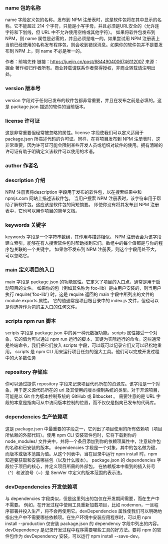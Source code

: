 ### name 包的名称
name 字段定义包的名称。发布到 NPM 注册表时，这是软件包将在其中显示的名称。它不能超过 214 个字符，只能是小写字母，并且必须是URL安全的（允许连字符和下划线，但 URL 中不允许使用空格或其他字符）。
如果将软件包发布到 NPM，则 name 属性是必需的，并且必须是唯一的。如果尝试用 NPM 注册表上当前已经使用的名称发布程序包，则会收到错误消息。如果你的软件包并不是要发布到 NPM 上，则 name 不必是唯一的。

作者：前端先锋
链接：https://juejin.cn/post/6844904006746112007
来源：掘金
著作权归作者所有。商业转载请联系作者获得授权，非商业转载请注明出处。
### version 版本号
version 字段对于任何已发布的软件包都非常重要，并且在发布之前是必填的。这是 package.json 描述的软件的当前版本。
### license 许可证
这是非常重要但经常被忽略的属性。license 字段使我们可以定义适用于 package.json 所描述代码的许可证。同样，在将项目发布到 NPM 注册表时，这非常重要，因为许可证可能会限制某些开发人员或组织对软件的使用。拥有清晰的许可证有助于明确定义该软件可以使用的术语。
### author 作者名
### description 介绍
NPM 注册表将description 字段用于发布的软件包，以在搜索结果中和 npmjs.com 网站上描述该软件包。
当用户搜索 NPM 注册表时，该字符串用于帮助了解软件包。这应该是软件包的简短摘要。
即使你没有将其发布到 NPM 注册表中，它也可以用作项目的简单文档。
### keywords 关键字
keywords 字段是一个字符串数组，其作用与描述相似。 NPM 注册表会为该字段建立索引，能够在有人搜索软件包时帮助找到它们。数组中的每个值都是与你的程序包关联的一个关键字。
如果你不发布到 NPM 注册表，则这个字段用处不大，可以忽略它。
### main 定义项目的入口
main 字段是 package.json 的功能属性。它定义了项目的入口点，通常是用于启动项目的文件。
如果你的包（例如其名称为 foo-lib）是由用户安装的，则当用户执行 require('foo-lib') 时，这是  require 返回的 main 字段中所列出的文件的 module.exports 属性。
它的值通常是项目根目录中的 index.js 文件，但也可以是你选择作为包的主入口的任何文件。
### scripts npm run 脚本
scripts 字段是 package.json 中的另一种元数据功能。scripts 属性接受一个对象，它的值为可以通过 npm run 运行的脚本，其键为实际运行的命令。这些通常是终端命令，我们把它们放入 scripts 字段，可以既可以记录它们又可以轻松地重用。
scripts 是 npm CLI 用来运行项目任务的强大工具。他们可以完成开发过程中的大多数任务
### repository 存储库
你可以通过提供 repository 字段来记录项目代码所在的资源库。该字段是一个对象，用于定义源代码所在的 url 及其使用的版本控制系统的类型。对于开源项目，可能是以 Git 作为版本控制系统的 GitHub 或 Bitbucket 。
需要注意的是 URL 字段的本意是指向可从中访问版本控制的位置，而不仅仅是指向已发布的代码库。
### dependencies 生产依赖项
这是 package.json 中最重要的字段之一，它列出了项目使用的所有依赖项（项目所依赖的外部代码）。使用 npm CLI 安装软件包时，它将下载到你的 node_modules/ 文件夹中，并将一个条目添加到你的依赖项属性中，注意软件包的名称和已安装的版本。
dependencies 字段是一个对象，其中的包名做为键，而版本或版本范围为值。从这个列表中，当在目录中运行 npm install 时，npm 知道要获取和安装哪些包（以及什么版本）。 package.json 的 dependencies 字段位于项目的核心，并定义项目所需的外部包。
在依赖版本中看到的插入符号（^）和波浪号（~）是 SemVer 中定义的版本范围的表示法。
### devDependencies 开发依赖项
与 dependencies 字段类似，但是这里列出的包仅在开发期间需要，而在生产中不需要。
例如，在开发过程中使用工具重新加载项目，比如 nodemon，一旦程序部署并投入生产，将不会再使用它。devDependencies 属性使我们可以明确地指出生产中不需要哪些依赖项。在生产环境中安装应用程序时，可以用 npm install --production 仅安装 package.json 的 dependency 字段中列出的内容。
devDependency 是记录开发过程中程序需要哪些工具的好方法。要将 npm 的软件包作为 devDependency 安装，可以运行 npm install --save-dev。